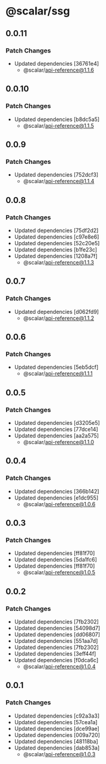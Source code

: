 # @scalar/ssg

## 0.0.11

### Patch Changes

- Updated dependencies [36761e4]
  - @scalar/api-reference@1.1.6

## 0.0.10

### Patch Changes

- Updated dependencies [b8dc5a5]
  - @scalar/api-reference@1.1.5

## 0.0.9

### Patch Changes

- Updated dependencies [752dcf3]
  - @scalar/api-reference@1.1.4

## 0.0.8

### Patch Changes

- Updated dependencies [75df2d2]
- Updated dependencies [c97e8e6]
- Updated dependencies [52c20e5]
- Updated dependencies [b1fe23c]
- Updated dependencies [1208a7f]
  - @scalar/api-reference@1.1.3

## 0.0.7

### Patch Changes

- Updated dependencies [d062fd9]
  - @scalar/api-reference@1.1.2

## 0.0.6

### Patch Changes

- Updated dependencies [5eb5dcf]
  - @scalar/api-reference@1.1.1

## 0.0.5

### Patch Changes

- Updated dependencies [d3205e5]
- Updated dependencies [77dce14]
- Updated dependencies [aa2a575]
  - @scalar/api-reference@1.1.0

## 0.0.4

### Patch Changes

- Updated dependencies [366b142]
- Updated dependencies [e1dc955]
  - @scalar/api-reference@1.0.6

## 0.0.3

### Patch Changes

- Updated dependencies [ff81f70]
- Updated dependencies [5da1fc6]
- Updated dependencies [ff81f70]
  - @scalar/api-reference@1.0.5

## 0.0.2

### Patch Changes

- Updated dependencies [7fb2302]
- Updated dependencies [54098d7]
- Updated dependencies [dd06807]
- Updated dependencies [551aa7d]
- Updated dependencies [7fb2302]
- Updated dependencies [3eff44f]
- Updated dependencies [f0dca6c]
  - @scalar/api-reference@1.0.4

## 0.0.1

### Patch Changes

- Updated dependencies [c92a3a3]
- Updated dependencies [57cea1a]
- Updated dependencies [dce99ae]
- Updated dependencies [009a720]
- Updated dependencies [48118ba]
- Updated dependencies [dab853a]
  - @scalar/api-reference@1.0.3
